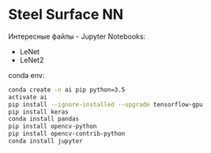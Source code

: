# Steel Surface NN
Интересные файлы - Jupyter Notebooks:
- LeNet
- LeNet2

conda env:
```bash
conda create -n ai pip python=3.5
activate ai
pip install --ignore-installed --upgrade tensorflow-gpu
pip install keras
conda install pandas
pip install opencv-python
pip install opencv-contrib-python
conda install jupyter
```